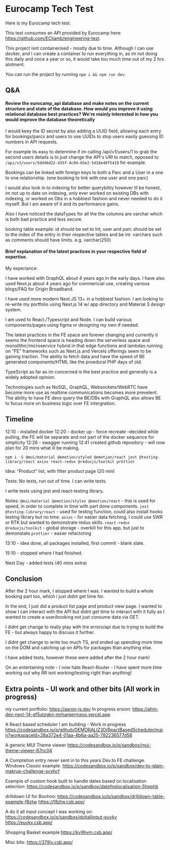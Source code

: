# Eurocamp Tech Test

Here is my Eurocamp tech test.

This test consumes an API provided by Eurocamp here: https://github.com/ECliamb/engineering-test.

This project isnt containerised - mostly due to time. Although I can use docker, and I can create a container to run everything in, as im not doing this daily and once a year or so, it would take too much time out of my 2 hrs alotment.

You can run the project by running `npm i && npm run dev`.

## Q&A

#### Review the eurocamp_api database and make notes on the current structure and state of the database. How would you improve it using relational database best practices? We're mainly interested in how you would improve the database theoretically

I would keey the ID secret by also adding a UUID field, allowing each entry for bookings/parcs and users to use UUIDs to stop users easily guessing ID numbers in API requests.

For example its easy to determine if im calling /api/v1/users/1 to grab the second users details is to just change the API's URI to match, opposed to `/api/v1/users/5dd46d22-435f-4c04-b5e2-5d18e48f5419` for example.

Bookings can be linked with foreign keys to both a Parc and a User in a one to one relationship. (one booking to link with one user and one parc)

I would also look in to indexing for better querybility however Ill be honest, im not up to date on indexing, only ever worked on existing DBs with indexing, or worked on Dbs in a hobbiest fashion and never needed to do it myself. But I am aware of it and its performance gains.

Also I have noticed the dataTypes for all the the columns are varchar which is both bad practice and less secure.

booking table example:
id should be set to Int,
user and parc should be set to the index of the entry in their respective tables and be int.
varchars such as comments should have limits. e.g. varchar(250)

#### Brief explanation of the latest practices in your respective field of expertise.

My experiance:

I have worked with GraphQL about 4 years ago in the early days. I have also used Next.js about 4 years ago for commericial use, creating various blogs/FAQ for Origin Broadband.

I have used more modern Next.JS 13+ in a hobbiest fashion. I am looking to re-write my portfolio using Next.js 14 w/ app directory and Material 3 design system.

I am used to React./Typescript and Node. I can build various components/pages using figma or designing my own if needed.

The latest practices in the FE space are forever changing and currently it seems the frontend space is heading down the serverless space and monolithic/microservice hybrid in that edge functions and lambdas running on "FE" frameworks such as Next.js and Vercels offerings seem to be gaining traction. The ability to fetch data and have the speed of BE generated components/HTML like the proedural PHP days of old.

TypeScript as far as im concerned is the best practice and generally is a widely adopted opinion.

Technologies such as NoSQL, GraphQL, Websockets/WebRTC have become more use as realtime communications becomes more prevelent. The ability to have FE devs query the BE/DBs with GraphQL also allows BE to focus more on business logic over FE intergration.

## Timeline

12:10 - installed docker
12:20 - docker up - force recreate
–decided while pulling, the FE will be separate and not part of the docker sequence for simplicity
12:26 - swagger running
12:41 created github repository - will now plan for 20 mins what ill be making.

`npm i -S @mui/material @emotion/styled @emotion/react jest @testing-library/react axios react-redux @reduxjs/toolkit prettier`

Idea:
“Product” list, with filter
product page (20 min)

Tests:
No tests, run out of time. I can write tests.

I write tests using jest and react-testing library.

Notes:
`@mui/material @emotion/styles @emotion/react` - this is used for speed, in order to complete in time with part done components.
`jest @testing-library/react` - used for testing function, could also install hooks testing library but no time.
`axios` - for easier data fetching, I could use SWR or RTK but wanted to demonstrate redux skills.
`react-redux @reduxjs/toolkit` - global storage - overkill for this app, but just to demonstate
`prettier` - easier refactoring

13:10 - idea done, all packages installed, first commit - blank slate.

15:10 - stopped where I had finished.

Next Day - added tests (40 mins extra)

## Conclusion

After the 2 hour mark, I stopped where I was. I wanted to build a whole booking part too, which i just didnt get time for.

In the end, I just did a product list page and product view page. I wanted to show I can interact with the API but didnt get time to interact with it fully as I wanted to create a user/booking not just consume data via GET.

I didnt get change to really play with the errors/api due to trying to build the FE - but always happy to discuss it further.

I didnt get change to write too much TS, and ended up spending more time on the DOM and catching up on APIs for packages than anything else.

I have added tests, however these were added after the 2 hour mark!

On an entertaining note - I now hate React-Router - I have spent more time working out why RR isnt working/testing right than anything!

## Extra points - UI work and other bits (All work in progress)

my current portfolio: https://aaron-js.dev
In progress ersion: https://ahm-dev-next-14-gf5utzgkn-mrharpermayo.vercel.app

A React based scheduler I am building - Work in progress
https://codesandbox.io/p/github/DEMORALIZ3D/ReactBasedScheduler/main?workspaceId=28a372e4-01aa-4b6a-aa25-782236577d58

A generic MUI Theme viewer
https://codesandbox.io/p/sandbox/mui-theme-viewer-87nc04

A Comptetion entry never sent in to this years Dev.to FE challenge. Windows Classic example.
https://codesandbox.io/p/sandbox/dev-to-glam-makrup-challenge-svxhcf

Example of custom hook built to handle dates based on localisation selection:
https://codesandbox.io/p/sandbox/datefnslocalisation-5hpphb

drilldown UI for Boohoo:
https://codesandbox.io/p/sandbox/drilldown-table-example-f8ztw
https://f8ztw.csb.app/

A do it all input concept I was working on:
https://codesandbox.io/p/sandbox/doitallinput-euvkv
https://euvkv.csb.app/

Shopping Basket example
https://ky9hvm.csb.app/

Misc bits:
https://379iv.csb.app/
